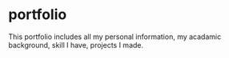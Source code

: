 # portfolio
This portfolio includes all my personal information, my acadamic background, skill I have, projects I made.
